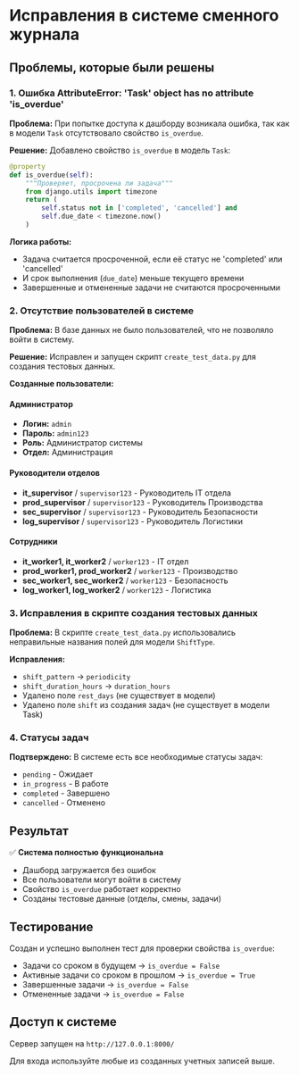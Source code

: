 # Исправления в системе сменного журнала

## Проблемы, которые были решены

### 1. Ошибка AttributeError: 'Task' object has no attribute 'is_overdue'

**Проблема:** При попытке доступа к дашборду возникала ошибка, так как в модели `Task` отсутствовало свойство `is_overdue`.

**Решение:** Добавлено свойство `is_overdue` в модель `Task`:

```python
@property
def is_overdue(self):
    """Проверяет, просрочена ли задача"""
    from django.utils import timezone
    return (
        self.status not in ['completed', 'cancelled'] and 
        self.due_date < timezone.now()
    )
```

**Логика работы:**
- Задача считается просроченной, если её статус не 'completed' или 'cancelled'
- И срок выполнения (`due_date`) меньше текущего времени
- Завершенные и отмененные задачи не считаются просроченными

### 2. Отсутствие пользователей в системе

**Проблема:** В базе данных не было пользователей, что не позволяло войти в систему.

**Решение:** Исправлен и запущен скрипт `create_test_data.py` для создания тестовых данных.

**Созданные пользователи:**

#### Администратор
- **Логин:** `admin`
- **Пароль:** `admin123`
- **Роль:** Администратор системы
- **Отдел:** Администрация

#### Руководители отделов
- **it_supervisor** / `supervisor123` - Руководитель IT отдела
- **prod_supervisor** / `supervisor123` - Руководитель Производства
- **sec_supervisor** / `supervisor123` - Руководитель Безопасности
- **log_supervisor** / `supervisor123` - Руководитель Логистики

#### Сотрудники
- **it_worker1, it_worker2** / `worker123` - IT отдел
- **prod_worker1, prod_worker2** / `worker123` - Производство
- **sec_worker1, sec_worker2** / `worker123` - Безопасность
- **log_worker1, log_worker2** / `worker123` - Логистика

### 3. Исправления в скрипте создания тестовых данных

**Проблема:** В скрипте `create_test_data.py` использовались неправильные названия полей для модели `ShiftType`.

**Исправления:**
- `shift_pattern` → `periodicity`
- `shift_duration_hours` → `duration_hours`
- Удалено поле `rest_days` (не существует в модели)
- Удалено поле `shift` из создания задач (не существует в модели Task)

### 4. Статусы задач

**Подтверждено:** В системе есть все необходимые статусы задач:

- `pending` - Ожидает
- `in_progress` - В работе
- `completed` - Завершено
- `cancelled` - Отменено

## Результат

✅ **Система полностью функциональна**
- Дашборд загружается без ошибок
- Все пользователи могут войти в систему
- Свойство `is_overdue` работает корректно
- Созданы тестовые данные (отделы, смены, задачи)

## Тестирование

Создан и успешно выполнен тест для проверки свойства `is_overdue`:
- Задачи со сроком в будущем → `is_overdue = False`
- Активные задачи со сроком в прошлом → `is_overdue = True`
- Завершенные задачи → `is_overdue = False`
- Отмененные задачи → `is_overdue = False`

## Доступ к системе

Сервер запущен на `http://127.0.0.1:8000/`

Для входа используйте любые из созданных учетных записей выше. 